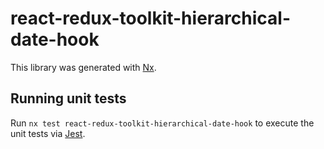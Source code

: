 # react-redux-toolkit-hierarchical-date-hook

This library was generated with [Nx](https://nx.dev).

## Running unit tests

Run `nx test react-redux-toolkit-hierarchical-date-hook` to execute the unit tests via [Jest](https://jestjs.io).
